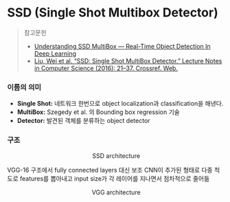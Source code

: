 # SSD (Single Shot Multibox Detector)

> 참고문헌
>
> - [Understanding SSD MultiBox — Real-Time Object Detection In Deep Learning](https://towardsdatascience.com/understanding-ssd-multibox-real-time-object-detection-in-deep-learning-495ef744fab)
> - [Liu, Wei et al. “SSD: Single Shot MultiBox Detector.” Lecture Notes in Computer Science (2016): 21–37. Crossref. Web.](https://arxiv.org/abs/1512.02325)



### 이름의 의미

- **Single Shot:** 네트워크 한번으로 object localization과 classification을 해낸다.
- **MultiBox:** Szegedy et al. 의 Bounding box regression 기술
- **Detector:** 발견된 객체를 분류하는 object detector



### 구조

<p align="center">
        <img src="https://miro.medium.com/max/974/1*51joMGlhxvftTxGtA4lA7Q.png" alt="" />
SSD architecture
</p>

VGG-16 구조에서 fully connected layers 대신  보조 CNN이 추가된 형태로 다중 척도로 features를 뽑아내고 input size가 각 레이어를 지나면서 점차적으로 줄어듦

<p align="center">
    <img src="https://miro.medium.com/max/470/1*3-TqqkRQ4rWLOMX-gvkYwA.png" alt="" />
VGG architecture
</p>


